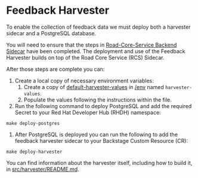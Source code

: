 # Feedback Harvester

To enable the collection of feedback data we must deploy both a harvester sidecar and a PostgreSQL database.

You will need to ensure that the steps in [Road-Core-Service Backend Sidecar](../rcs-sidecar/RCS-SIDECAR.md) have been completed. The deployment and use of the Feedback Harvester builds on top of the Road Core Service (RCS) Sidecar. 

After those steps are complete you can:

1. Create a local copy of necessary environment variables:
   1. Create a copy of [default-harvester-values](../../env/default-harvester-values) in [/env](../../env/) named `harvester-values`.
   2. Populate the values following the instructions within the file.
2. Run the following command to deploy PostgreSQL and add the required Secret to your Red Hat Developer Hub (RHDH) namespace:
```
make deploy-postgres
```
1. After PostgreSQL is deployed you can run the following to add the feedback harvester sidecar to your Backstage Custom Resource (CR):
```
make deploy-harvester
```

You can find information about the harvester itself, including how to build it, in [src/harvester/README.md](../../src/harvester/README.md).